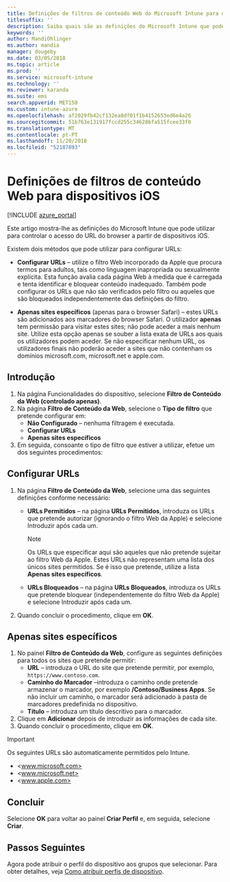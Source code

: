 ```yaml
---
title: Definições de filtros de conteúdo Web do Microsoft Intune para dispositivos iOS
titlesuffix: ''
description: Saiba quais são as definições do Microsoft Intune que pode utilizar para permitir e bloquear o acesso a sites a partir de dispositivos iOS.
keywords: ''
author: MandiOhlinger
ms.author: mandia
manager: dougeby
ms.date: 03/05/2018
ms.topic: article
ms.prod: ''
ms.service: microsoft-intune
ms.technology: ''
ms.reviewer: karanda
ms.suite: ems
search.appverid: MET150
ms.custom: intune-azure
ms.openlocfilehash: af2029fb42cf132ea8df01f1b4152653ed6e4a26
ms.sourcegitcommit: 51b763e131917fccd255c346286fa515fcee33f0
ms.translationtype: MT
ms.contentlocale: pt-PT
ms.lasthandoff: 11/20/2018
ms.locfileid: "52187893"
---
```

# <a name="web-content-filter-settings-for-ios-devices"></a>Definições de filtros de conteúdo Web para dispositivos iOS

[!INCLUDE [azure_portal](./includes/azure_portal.md)]

Este artigo mostra-lhe as definições do Microsoft Intune que pode utilizar para controlar o acesso do URL do browser a partir de dispositivos iOS.

Existem dois métodos que pode utilizar para configurar URLs:

- **Configurar URLs** – utilize o filtro Web incorporado da Apple que procura termos para adultos, tais como linguagem inapropriada ou sexualmente explícita. Esta função avalia cada página Web à medida que é carregada e tenta identificar e bloquear conteúdo inadequado. Também pode configurar os URLs que não são verificados pelo filtro ou aqueles que são bloqueados independentemente das definições do filtro.

- **Apenas sites específicos** (apenas para o browser Safari) – estes URLs são adicionados aos marcadores do browser Safari. O utilizador **apenas** tem permissão para visitar estes sites; não pode aceder a mais nenhum site. Utilize esta opção apenas se souber a lista exata de URLs aos quais os utilizadores podem aceder.
Se não especificar nenhum URL, os utilizadores finais não poderão aceder a sites que não contenham os domínios microsoft.com, microsoft.net e apple.com.

## <a name="get-started"></a>Introdução

1. Na página Funcionalidades do dispositivo, selecione **Filtro de Conteúdo da Web (controlado apenas)**.
2. Na página **Filtro de Conteúdo da Web**, selecione o **Tipo de filtro** que pretende configurar em:
    - **Não Configurado** – nenhuma filtragem é executada.
    - **Configurar URLs**
    - **Apenas sites específicos**
3. Em seguida, consoante o tipo de filtro que estiver a utilizar, efetue um dos seguintes procedimentos:


## <a name="configure-urls"></a>Configurar URLs

1. Na página **Filtro de Conteúdo da Web**, selecione uma das seguintes definições conforme necessário:
   - **URLs Permitidos** – na página **URLs Permitidos**, introduza os URLs que pretende autorizar (ignorando o filtro Web da Apple) e selecione Introduzir após cada um.
     > [!NOTE]
     > Os URLs que especificar aqui são aqueles que não pretende sujeitar ao filtro Web da Apple. Estes URLs não representam uma lista dos únicos sites permitidos. Se é isso que pretende, utilize a lista **Apenas sites específicos**.

   - **URLs Bloqueados** – na página **URLs Bloqueados**, introduza os URLs que pretende bloquear (independentemente do filtro Web da Apple) e selecione Introduzir após cada um.
2. Quando concluir o procedimento, clique em **OK**.


## <a name="specific-websites-only"></a>Apenas sites específicos

1. No painel **Filtro de Conteúdo da Web**, configure as seguintes definições para todos os sites que pretende permitir:
    - **URL** – introduza o URL do site que pretende permitir, por exemplo, `https://www.contoso.com`.
    - **Caminho do Marcador** –introduza o caminho onde pretende armazenar o marcador, por exemplo **/Contoso/Business Apps**. Se não incluir um caminho, o marcador será adicionado à pasta de marcadores predefinida no dispositivo.
    - **Título** – introduza um título descritivo para o marcador.
2. Clique em **Adicionar** depois de introduzir as informações de cada site.
3. Quando concluir o procedimento, clique em **OK**.

> [!IMPORTANT]
> Os seguintes URLs são automaticamente permitidos pelo Intune.
> - <www.microsoft.com>
> - <www.microsoft.net>
> - <www.apple.com>

## <a name="finish-up"></a>Concluir

Selecione **OK** para voltar ao painel **Criar Perfil** e, em seguida, selecione **Criar**.

## <a name="next-steps"></a>Passos Seguintes

Agora pode atribuir o perfil do dispositivo aos grupos que selecionar. Para obter detalhes, veja [Como atribuir perfis de dispositivo](device-profile-assign.md).
